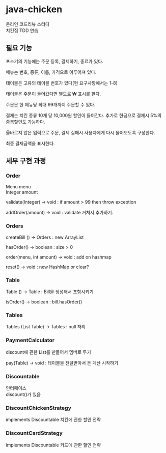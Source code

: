 # java-chicken
온라인 코드리뷰 스터디  
치킨집 TDD 연습

## 필요 기능

포스기의 기능에는 주문 등록, 결제하기, 종료가 있다.

메뉴는 번호, 종류, 이름, 가격으로 이루어져 있다.

테이블은 고유의 테이블 번호가 있다(현 요구사항에서는 1-8)

테이블은 주문이 들어갔다면 별도로 ₩ 표시를 한다.

주문은 한 메뉴당 최대 99개까지 주문할 수 있다.

결제는 치킨 종류 10개 당 10,000원 할인이 들어간다.
추가로 현금으로 결제시 5%의 중복할인도 가능하다. 

올바르지 않은 입력으로 주문, 결제 실패시 사용자에게 다시 물어보도록 구성한다.

최종 결제금액을 표시한다.

## 세부 구현 과정

### Order

Menu menu  
Integer amount

validate(Integer) → void :  if amount > 99 then throw exception  

addOrder(amount) → void : validate 거쳐서 추가하기. 

### Orders

createBill () → Orders : new ArrayList<Order>

hasOrder() → boolean : size > 0


order(menu, int amount) → void : add on hashmap

reset() → void : new HashMap or clear?

### Table

Table () → Table : Bill을 생성해서 포함시키기 

isOrder() → boolean : bill.hasOrder()

### Tables

Tables (List Table) → Tables : null 처리  

### PaymentCalculator

discount에 관한 List를 만들어서 멤버로 두기

pay(Table) → void : 테이블을 전달받아서 돈 계산 시작하기 

### Discountable    
인터페이스  
discount()가 있음

### DiscountChickenStrategy 
implements Discountable 
치킨에 관한 할인 전략 

### DiscountCardStrategy
implements Discountable
카드에 관한 할인 전략 